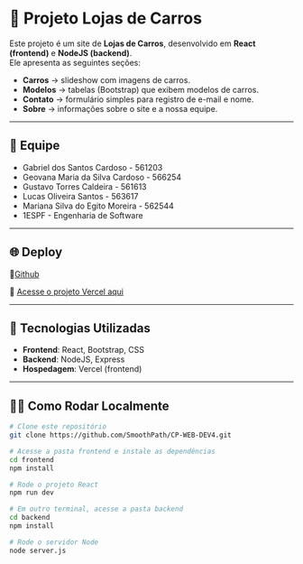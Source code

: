 # 🚗 Projeto Lojas de Carros

Este projeto é um site de **Lojas de Carros**, desenvolvido em **React (frontend)** e **NodeJS (backend)**.  
Ele apresenta as seguintes seções:

- **Carros** → slideshow com imagens de carros.  
- **Modelos** → tabelas (Bootstrap) que exibem modelos de carros.  
- **Contato** → formulário simples para registro de e-mail e nome.  
- **Sobre** → informações sobre o site e a nossa equipe.  

---
## 👥 Equipe
- Gabriel dos Santos Cardoso - 561203
- Geovana Maria da Silva Cardoso - 566254
- Gustavo Torres Caldeira - 561613
- Lucas Oliveira Santos - 563617
- Mariana Silva do Egito Moreira - 562544
- 1ESPF - Engenharia de Software
---

## 🌐 Deploy

🔗[Github]( https://github.com/SmoothPath/CP-WEB-DEV4.git)

🔗 [Acesse o projeto Vercel aqui](https://cp-web-dev-4front.vercel.app/)

---

## 🚀 Tecnologias Utilizadas
- **Frontend**: React, Bootstrap, CSS
- **Backend**: NodeJS, Express
- **Hospedagem**: Vercel (frontend)
---

## 👨‍💻 Como Rodar Localmente

```bash
# Clone este repositório
git clone https://github.com/SmoothPath/CP-WEB-DEV4.git

# Acesse a pasta frontend e instale as dependências
cd frontend
npm install

# Rode o projeto React
npm run dev

# Em outro terminal, acesse a pasta backend
cd backend
npm install

# Rode o servidor Node
node server.js
